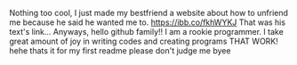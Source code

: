 Nothing too cool, I just made my bestfriend a website about how to unfriend me because he said he wanted me to.
https://ibb.co/fkhWYKJ
That was his text's link... 
Anyways, hello github family!! 
I am a rookie programmer.
I take great amount of joy in writing codes and creating programs THAT WORK!
hehe thats it for my first readme please don't judge me byee
